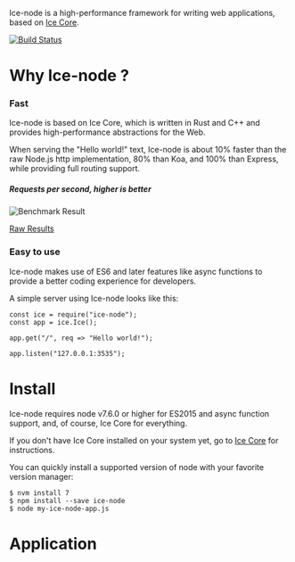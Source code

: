 Ice-node is a high-performance framework for writing web applications, based on [Ice Core](https://github.com/losfair/IceCore).

[![Build Status](https://travis-ci.org/losfair/ice-node.svg?branch=master)](https://travis-ci.org/losfair/ice-node)

# Why Ice-node ?

### Fast

Ice-node is based on Ice Core, which is written in Rust and C++ and provides high-performance abstractions for the Web.

When serving the "Hello world!" text, Ice-node is about 10% faster than the raw Node.js http implementation, 80% than Koa, and 100% than Express, while providing full routing support.

##### Requests per second, higher is better

![Benchmark Result](http://i.imgur.com/TkV8IxE.png)

[Raw Results](https://gist.github.com/losfair/066b04978d6a5b27418d85a6305ecd5c)

### Easy to use

Ice-node makes use of ES6 and later features like async functions to provide a better coding experience for developers.

A simple server using Ice-node looks like this:

    const ice = require("ice-node");
    const app = ice.Ice();

    app.get("/", req => "Hello world!");

    app.listen("127.0.0.1:3535");

# Install

Ice-node requires node v7.6.0 or higher for ES2015 and async function support, and, of course, Ice Core for everything.

If you don't have Ice Core installed on your system yet, go to [Ice Core](https://github.com/losfair/IceCore) for instructions.

You can quickly install a supported version of node with your favorite version manager:

    $ nvm install 7
    $ npm install --save ice-node
    $ node my-ice-node-app.js

# Application


